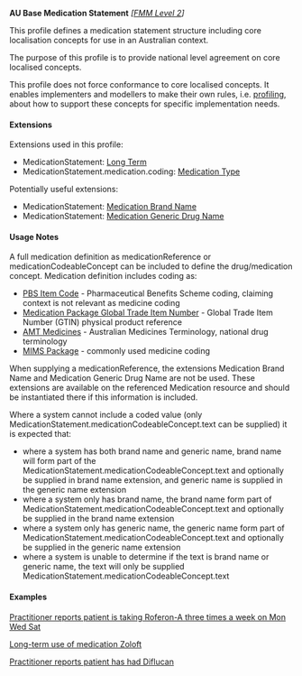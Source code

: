 **AU Base Medication Statement**  *[[FMM Level 2](guidance.html)]*

This profile defines a medication statement structure including core localisation concepts for use in an Australian context. 

The purpose of this profile is to provide national level agreement on core localised concepts. 

This profile does not force conformance to core localised concepts. It enables implementers and modellers to make their own rules, i.e. [profiling](http://hl7.org/fhir/profiling.html), about how to support these concepts for specific implementation needs.


#### Extensions
Extensions used in this profile:
* MedicationStatement: [Long Term](StructureDefinition-medication-long-term.html)
* MedicationStatement.medication.coding: [Medication Type](StructureDefinition-medication-type.html)

Potentially useful extensions:
* MedicationStatement: [Medication Brand Name](StructureDefinition-medication-brand-name.html)
* MedicationStatement: [Medication Generic Drug Name](StructureDefinition-medication-generic-name.html)


#### Usage Notes
A full medication definition as medicationReference or medicationCodeableConcept can be included to define the drug/medication concept. Medication definition includes coding as:
* [PBS Item Code](https://www.pbs.gov.au/pbs/home) - Pharmaceutical Benefits Scheme coding, claiming context is not relevant as medicine coding
* [Medication Package Global Trade Item Number](http://terminology.hl7.org/ValueSet/v3-GTIN) - Global Trade Item Number (GTIN) physical product reference
* [AMT Medicines](https://healthterminologies.gov.au/fhir/ValueSet/australian-medication-1) - Australian Medicines Terminology, national drug terminology
* [MIMS Package](https://www.mims.com.au/index.php) - commonly used medicine coding

When supplying a medicationReference, the extensions Medication Brand Name and Medication Generic Drug Name are not be used. These extensions are available on the referenced Medication resource and should be instantiated there if this information is included.

Where a system cannot include a coded value (only MedicationStatement.medicationCodeableConcept.text can be supplied) it is expected that:
* where a system has both brand name and generic name, brand name will form part of the MedicationStatement.medicationCodeableConcept.text and optionally be supplied in brand name extension, and generic name is supplied in the generic name extension
* where a system only has brand name, the brand name form part of MedicationStatement.medicationCodeableConcept.text and optionally be supplied in the brand name extension
* where a system only has generic name, the generic name form part of MedicationStatement.medicationCodeableConcept.text and optionally be supplied in the generic name extension
* where a system is unable to determine if the text is brand name or generic name, the text will only be supplied MedicationStatement.medicationCodeableConcept.text


#### Examples
[Practitioner reports patient is taking Roferon-A three times a week on Mon Wed Sat](MedicationStatement-MedicationStatementexample0.html)

[Long-term use of medication Zoloft](MedicationStatement-MedicationStatementexample1.html)

[Practitioner reports patient has had Diflucan](MedicationStatement-MedicationStatementexample2.html)


